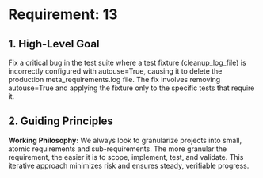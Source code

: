 # Requirement: 13

## 1. High-Level Goal

Fix a critical bug in the test suite where a test fixture (cleanup_log_file) is incorrectly configured with autouse=True, causing it to delete the production meta_requirements.log file. The fix involves removing autouse=True and applying the fixture only to the specific tests that require it.

## 2. Guiding Principles

**Working Philosophy:** We always look to granularize projects into small, atomic requirements and sub-requirements. The more granular the requirement, the easier it is to scope, implement, test, and validate. This iterative approach minimizes risk and ensures steady, verifiable progress.
